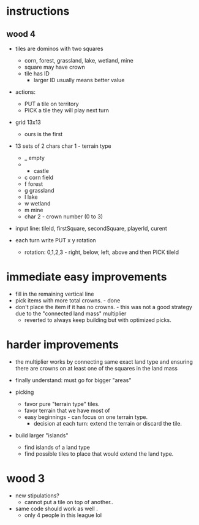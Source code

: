 # instructions

## wood 4

- tiles are dominos with two squares
  - corn, forest, grassland, lake, wetland, mine
  - square may have crown
  - tile has ID
    - larger ID usually means better value

- actions:
  - PUT a tile on territory
  - PICK a tile they will play next turn

- grid 13x13
  - ours is the first
- 13 sets of 2 chars char 1 - terrain type
    - _ empty
    - * castle
    - c corn field
    - f forest
    - g grassland
    - l lake
    - w wetland
    - m mine
  - char 2 - crown number (0 to 3)

- input line: tileId, firstSquare, secondSquare, playerId, curent

- each turn write PUT x y rotation
  - rotation: 0,1,2,3 - right, below, left, above
and then PICK tileId

# immediate easy improvements

- fill in the remaining vertical line
- pick items with more total crowns. - done
- don't place the item if it has no crowns. - this was not a good strategy due to the "connected land mass" multiplier
  - reverted to always keep building but with optimized picks.

# harder improvements
- the multiplier works by connecting same exact land type and ensuring there are crowns on at least one of the squares in the land mass
- finally understand:  must go for bigger "areas"

- picking
  - favor pure "terrain type" tiles.
  - favor terrain that we have most of
  - easy beginnings - can focus on one terrain type.
    - decision at each turn: extend the terrain or discard the tile.

- build larger "islands"
  - find islands of a land type
  - find possible tiles to place that would extend the land type.
# wood 3

- new stipulations?
  - cannot put a tile on top of another..
- same code should work as well .
  - only 4 people in this league lol